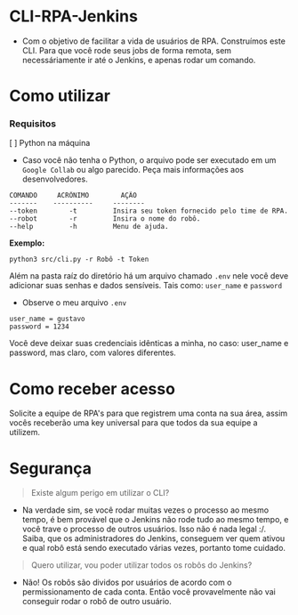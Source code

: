 # CLI-RPA-Jenkins

- Com o objetivo de facilitar a vida de usuários de RPA. Construímos este CLI. Para que você rode seus jobs de forma remota, sem necessáriamente ir até o Jenkins, e apenas rodar um comando.

# Como utilizar

### Requisitos
[ ] Python na máquina

- Caso você não tenha o Python, o arquivo pode ser executado em um `Google Collab` ou algo parecido. Peça mais informações aos desenvolvedores.

```
COMANDO     ACRÔNIMO        AÇÃO
-------    ----------     --------
--token        -t         Insira seu token fornecido pelo time de RPA.
--robot        -r         Insira o nome do robô.
--help         -h         Menu de ajuda.
```

**Exemplo:**
```
python3 src/cli.py -r Robô -t Token
```

Além na pasta raíz do diretório há um arquivo chamado `.env` nele você deve adicionar suas senhas e dados sensíveis. Tais como: `user_name` e `password`

- Observe o meu arquivo `.env`

```
user_name = gustavo
password = 1234
```

Você deve deixar suas credenciais idênticas a minha, no caso: user_name e password, mas claro, com valores diferentes.

# Como receber acesso

Solicite a equipe de RPA's para que registrem uma conta na sua área, assim vocês receberão uma key universal para que todos da sua equipe a utilizem.

# Segurança

> Existe algum perigo em utilizar o CLI?

- Na verdade sim, se você rodar muitas vezes o processo ao mesmo tempo, é bem provável que o Jenkins não rode tudo ao mesmo tempo, e você trave o processo de outros usuários. Isso não é nada legal :/. Saiba, que os administradores do Jenkins, conseguem ver quem ativou e qual robô está sendo executado várias vezes, portanto tome cuidado.

> Quero utilizar, vou poder utilizar todos os robôs do Jenkins?

- Não! Os robôs são dividos por usuários de acordo com o permissionamento de cada conta. Então você provavelmente não vai conseguir rodar o robô de outro usuário.